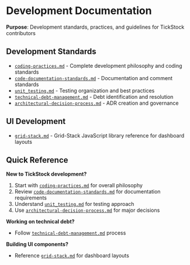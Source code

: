 # Development Documentation

**Purpose**: Development standards, practices, and guidelines for TickStock contributors

## Development Standards

- [`coding-practices.md`](coding-practices.md) - Complete development philosophy and coding standards
- [`code-documentation-standards.md`](code-documentation-standards.md) - Documentation and comment standards  
- [`unit_testing.md`](unit_testing.md) - Testing organization and best practices
- [`technical-debt-management.md`](technical-debt-management.md) - Debt identification and resolution
- [`architectural-decision-process.md`](architectural-decision-process.md) - ADR creation and governance

## UI Development

- [`grid-stack.md`](grid-stack.md) - Grid-Stack JavaScript library reference for dashboard layouts

## Quick Reference

**New to TickStock development?**
1. Start with [`coding-practices.md`](coding-practices.md) for overall philosophy
2. Review [`code-documentation-standards.md`](code-documentation-standards.md) for documentation requirements
3. Understand [`unit_testing.md`](unit_testing.md) for testing approach
4. Use [`architectural-decision-process.md`](architectural-decision-process.md) for major decisions

**Working on technical debt?**
- Follow [`technical-debt-management.md`](technical-debt-management.md) process

**Building UI components?**
- Reference [`grid-stack.md`](grid-stack.md) for dashboard layouts